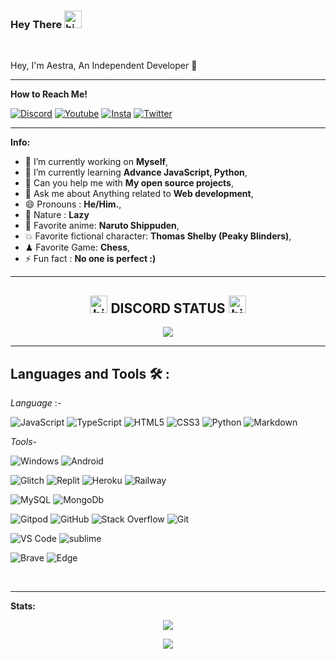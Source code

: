 ### Hey There <img src="https://user-images.githubusercontent.com/1303154/88677602-1635ba80-d120-11ea-84d8-d263ba5fc3c0.gif" width="28px" alt="hi"> 


<br/>


Hey, I'm Aestra,
An Independent Developer 🚀

-----------------

**How to Reach Me!**

[![Discord](https://img.shields.io/badge/Aestra-%235865F2.svg?style=for-the-badge&logo=discord&logoColor=white)]()
[![Youtube](https://img.shields.io/badge/Aestra-e74c3c?style=for-the-badge&labelColor=e74c3c&logo=youtube&logoColor=white)](https://youtube.com/channel/UCHvdoq_3hfsmpnntLqdsMmA) 
[![Insta](https://img.shields.io/badge/-@Aestra_Dev-e84393?style=for-the-badge&labelColor=e84393&logo=instagram&logoColor=white)](https://instagram.com/Aestra_dev)
[![Twitter](https://img.shields.io/badge/-@Aestra_Dev-00ACEE?style=for-the-badge&labelColor=00ACEE&logo=twitter&logoColor=white)](https://mobile.twitter.com/AestraDev)

-------------------


 **Info:**

- 🔬 I’m currently working on  **Myself**,
- 🌱 I’m currently learning  **Advance JavaScript, Python**,
- 🤔 Can you help  me with  **My open source projects**,
- 💬 Ask me about  Anything related to **Web development**,
- 😄 Pronouns :  **He/Him.**,
- 🌴 Nature : **Lazy**
- 🐸 Favorite anime: **Naruto Shippuden**,
- 💥 Favorite fictional character: **Thomas Shelby (Peaky Blinders)**,
- ♟  Favorite Game: **Chess**,
- ⚡ Fun fact : **No one is perfect :)**


-------------

<h2 align="center"> <img src="https://www.iconsdb.com/icons/preview/white/discord-2-xxl.png" width="28px" alt="hi"> DISCORD STATUS <img src="https://www.iconsdb.com/icons/preview/white/discord-2-xxl.png" width="28px" alt="hi"> </h2>

 <p align="center"> <img align="center" src='https://discord.c99.nl/widget/theme-3/757844447886311454.png'> </p>

--------------

## Languages and Tools 🛠 :

*Language* :-

![JavaScript](https://img.shields.io/badge/-JS-%23F7DF1C?style=for-the-badge&logo=javascript&logoColor=000000&labelColor=%23F7DF1C&color=%23FFCE5A)
![TypeScript](https://img.shields.io/badge/TS-%23007ACC.svg?style=for-the-badge&logo=typescript&logoColor=white)
![HTML5](https://img.shields.io/badge/-HTML-%23E44D27?style=for-the-badge&logo=html5&logoColor=ffffff)
![CSS3](https://img.shields.io/badge/-CSS-%231572B6?style=for-the-badge&logo=css3)
![Python](http://img.shields.io/badge/-Python-3776AB?style=for-the-badge&logo=python&logoColor=ffffff)
![Markdown](https://img.shields.io/badge/-Markdown-000000?style=for-the-badge&logo=markdown)

*Tools*-

![Windows](http://img.shields.io/badge/-Windows-0078D6?style=for-the-badge&logo=windows&logoColor=ffffff)
![Android](https://img.shields.io/badge/Android-3DDC84?style=for-the-badge&logo=android&logoColor=white)

![Glitch](https://img.shields.io/badge/-glitch-%23FF1493?style=for-the-badge&logo=glitch&logoColor=white)
![Replit](https://img.shields.io/badge/-replit-%23696969?style=for-the-badge&logo=replit&logoColor=white)
![Heroku](https://img.shields.io/badge/-heroku-%23CBC3E3?style=for-the-badge&logo=heroku&logoColor=white)
![Railway](https://img.shields.io/badge/railway-563D7C?style=for-the-badge&logo=railway&logoColor=white)

![MySQL](https://img.shields.io/badge/mysql-%2300f.svg?style=for-the-badge&logo=mysql&logoColor=white)
![MongoDb](https://img.shields.io/badge/MongoDB-%234ea94b.svg?&style=for-the-badge&logo=mongodb&logoColor=white)

![Gitpod](https://img.shields.io/badge/-Gitpod-%23FFA500?style=for-the-badge&logo=gitpod&logoColor=white)
![GitHub](https://img.shields.io/badge/-GitHub-181717?style=for-the-badge&logo=github)
![Stack Overflow](https://img.shields.io/badge/-Stackoverflow-FE7A16?style=for-the-badge&logo=stack-overflow&logoColor=white)
![Git](https://img.shields.io/badge/-Git-%23F05032?style=for-the-badge&logo=git&logoColor=%23ffffff)

![VS Code](http://img.shields.io/badge/-VS%20Code-007ACC?style=for-the-badge&logo=visual-studio-code&logoColor=ffffff)
![sublime](https://img.shields.io/badge/-sublime-%23575757?style=for-the-badge&logo=Sublime-text&logoColor=orange)

![Brave](https://img.shields.io/badge/Brave-FB542B?style=for-the-badge&logo=Brave&logoColor=white)
![Edge](https://img.shields.io/badge/Edge-0078D7?style=for-the-badge&logo=Microsoft-edge&logoColor=white)


<br/>


-------------


**Stats:**  

 <p align="center"> <img align="center" src="https://github-readme-stats.vercel.app/api?username=AestraDev&show_icons=false&theme=tokyonight"> </p>

 <p align="center"> <img align="center" src="https://github-readme-stats.vercel.app/api/top-langs/?username=Aestradev&theme=tokyonight&hide=batchfile"> </p>








